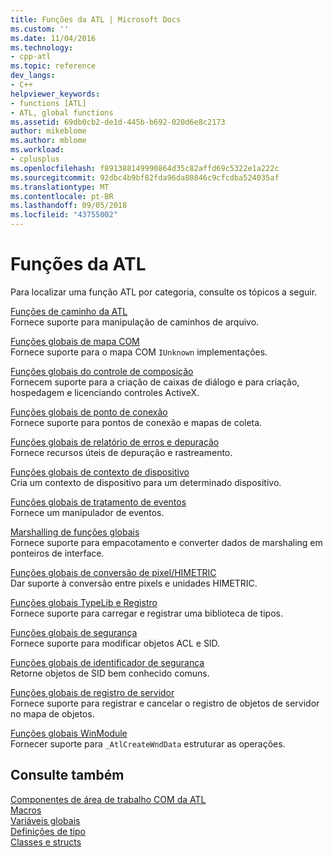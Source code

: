 ```yaml
---
title: Funções da ATL | Microsoft Docs
ms.custom: ''
ms.date: 11/04/2016
ms.technology:
- cpp-atl
ms.topic: reference
dev_langs:
- C++
helpviewer_keywords:
- functions [ATL]
- ATL, global functions
ms.assetid: 69db0cb2-de1d-445b-b692-020d6e8c2173
author: mikeblome
ms.author: mblome
ms.workload:
- cplusplus
ms.openlocfilehash: f891388149990864d35c82affd69c5322e1a222c
ms.sourcegitcommit: 92dbc4b9bf82fda96da80846c9cfcdba524035af
ms.translationtype: MT
ms.contentlocale: pt-BR
ms.lasthandoff: 09/05/2018
ms.locfileid: "43755002"
---
```

# <a name="atl-functions"></a>Funções da ATL

Para localizar uma função ATL por categoria, consulte os tópicos a seguir.

[Funções de caminho da ATL](../../atl/reference/com-map-global-functions.md)  
Fornece suporte para manipulação de caminhos de arquivo.

[Funções globais de mapa COM](../../atl/reference/com-map-global-functions.md)  
Fornece suporte para o mapa COM `IUnknown` implementações.

[Funções globais do controle de composição](../../atl/reference/composite-control-global-functions.md)  
Fornecem suporte para a criação de caixas de diálogo e para criação, hospedagem e licenciando controles ActiveX.

[Funções globais de ponto de conexão](../../atl/reference/connection-point-global-functions.md)  
Fornece suporte para pontos de conexão e mapas de coleta.

[Funções globais de relatório de erros e depuração](../../atl/reference/debugging-and-error-reporting-global-functions.md)  
Fornece recursos úteis de depuração e rastreamento.

[Funções globais de contexto de dispositivo](../../atl/reference/device-context-global-functions.md)  
Cria um contexto de dispositivo para um determinado dispositivo.

[Funções globais de tratamento de eventos](../../atl/reference/event-handling-global-functions.md)  
Fornece um manipulador de eventos.

[Marshalling de funções globais](../../atl/reference/marshaling-global-functions.md)  
Fornece suporte para empacotamento e converter dados de marshaling em ponteiros de interface.

[Funções globais de conversão de pixel/HIMETRIC](../../atl/reference/pixel-himetric-conversion-global-functions.md)  
Dar suporte à conversão entre pixels e unidades HIMETRIC.

[Funções globais TypeLib e Registro](../../atl/reference/registry-and-typelib-global-functions.md)  
Fornece suporte para carregar e registrar uma biblioteca de tipos.

[Funções globais de segurança](../../atl/reference/security-global-functions.md)  
Fornece suporte para modificar objetos ACL e SID.

[Funções globais de identificador de segurança](../../atl/reference/security-identifier-global-functions.md)  
Retorne objetos de SID bem conhecido comuns.

[Funções globais de registro de servidor](../../atl/reference/server-registration-global-functions.md)  
Fornece suporte para registrar e cancelar o registro de objetos de servidor no mapa de objetos.

[Funções globais WinModule](../../atl/reference/winmodule-global-functions.md)  
Fornecer suporte para `_AtlCreateWndData` estruturar as operações.

## <a name="see-also"></a>Consulte também

[Componentes de área de trabalho COM da ATL](../../atl/atl-com-desktop-components.md)   
[Macros](../../atl/reference/atl-macros.md)   
[Variáveis globais](../../atl/reference/atl-global-variables.md)   
[Definições de tipo](../../atl/reference/atl-typedefs.md)   
[Classes e structs](../../atl/reference/atl-classes.md)
